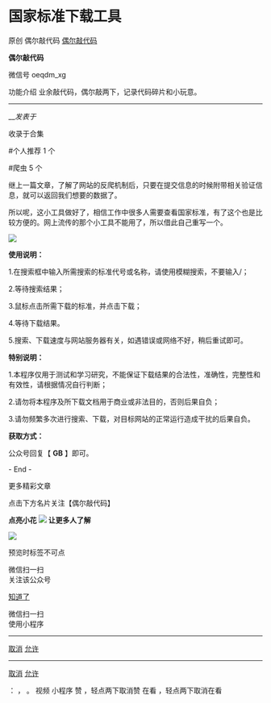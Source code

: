 #  国家标准下载工具

原创 偶尔敲代码 [ 偶尔敲代码 ](javascript:void\(0\);)

**偶尔敲代码** ![]()

微信号 oeqdm_xg

功能介绍 业余敲代码，偶尔敲两下，记录代码碎片和小玩意。

____

___发表于_

收录于合集

#个人推荐 1 个

#爬虫 5 个

继上一篇文章，了解了网站的反爬机制后，只要在提交信息的时候附带相关验证信息，就可以返回我们想要的数据了。

所以呢，这小工具做好了，相信工作中很多人需要查看国家标准，有了这个也是比较方便的。网上流传的那个小工具不能用了，所以借此自己重写一个。

![](https://raw.githubusercontent.com/tuchuang9/tc1/refs/heads/main/public/20230320115902.png)

 **使用说明：**

1.在搜索框中输入所需搜索的标准代号或名称，请使用模糊搜索，不要输入/；

2.等待搜索结果；

3.鼠标点击所需下载的标准，并点击下载；

4.等待下载结果。

5.搜索、下载速度与网站服务器有关，如遇错误或网络不好，稍后重试即可。

  

 **特别说明：**

1.本程序仅用于测试和学习研究，不能保证下载结果的合法性，准确性，完整性和有效性，请根据情况自行判断；

2.请勿将本程序及所下载文档用于商业或非法目的，否则后果自负；

3.请勿频繁多次进行搜索、下载，对目标网站的正常运行造成干扰的后果自负。

  

 **获取方式：**

公众号回复【 **GB** 】即可。  

  

\- End -

更多精彩文章

点击下方名片关注【偶尔敲代码】

 **点亮小花**
**![](https://raw.githubusercontent.com/tuchuang9/tc1/refs/heads/main/public/20230320115903.png)
**让更多人了解****  

![](https://raw.githubusercontent.com/tuchuang9/tc1/refs/heads/main/public/20230320115904.png)

预览时标签不可点

微信扫一扫  
关注该公众号

[知道了](javascript:;)

微信扫一扫  
使用小程序

****

[取消](javascript:void\(0\);) [允许](javascript:void\(0\);)

****

[取消](javascript:void\(0\);) [允许](javascript:void\(0\);)

： ， 。   视频 小程序 赞 ，轻点两下取消赞 在看 ，轻点两下取消在看

